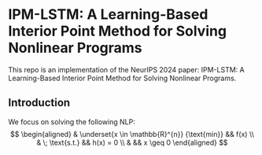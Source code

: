 # IPM-LSTM: A Learning-Based Interior Point Method for Solving Nonlinear Programs
This repo is an implementation of the NeurIPS 2024 paper: IPM-LSTM: A Learning-Based Interior Point Method for Solving Nonlinear Programs.
## Introduction
We focus on solving the following NLP:
$$
\begin{aligned}
        & \underset{x \in \mathbb{R}^{n}} {\text{min}} &&  f(x)      \\
        & \; \text{s.t.} &&  h(x) = 0    \\
        & &&  x \geq 0 
\end{aligned}
$$

